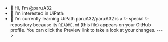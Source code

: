- 👋 Hi, I’m @paruA32
- 👀 I’m interested in UiPath
- 🌱 I’m currently learning UiPath
paruA32/paruA32 is a ✨ special ✨ repository because its `README.md` (this file) appears on your GitHub profile.
You can click the Preview link to take a look at your changes.
--->
